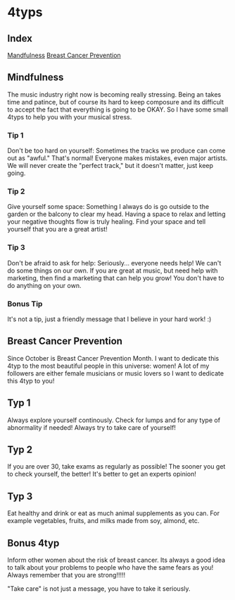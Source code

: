 # 4typs #


## Index ##


[Mandfulness](#mindfulness)
[Breast Cancer Prevention](#bcprevention)

## Mindfulness ##


The music industry right now is becoming really stressing. Being an takes time and patince, but of course its hard to keep composure and its difficult to accept the fact that everything is going to be OKAY. So I have some small 4typs to help you with your musical stress.


### Tip 1 ###


Don't be too hard on yourself: Sometimes the tracks we produce can come out as "awful." That's normal! Everyone makes mistakes, even major artists. We will never create the "perfect track," but it doesn't matter, just keep going.


### Tip 2 ###


Give yourself some space: Something I always do is go outside to the garden or the balcony to clear my head. Having a space to relax and letting your negative thoughts flow is truly healing. Find your space and tell yourself that you are a great artist!


### Tip 3 ###

Don't be afraid to ask for help: Seriously... everyone needs help! We can't do some things on our own. If you are great at music, but need help with marketing, then find a marketing that can help you grow! You don't have to do anything on your own. 


### Bonus Tip ###

It's not a tip, just a friendly message that I believe in your hard work! :)



## Breast Cancer Prevention ##


Since October is Breast Cancer Prevention Month. I want to dedicate this 4typ to the most beautiful people in this universe: women! A lot of my followers are either female musicians or music lovers so I want to dedicate this 4typ to you!


## Typ 1 ##


Always explore yourself continously. Check for lumps and for any type of abnormality if needed! Always try to take care of yourself!


## Typ 2 ##


If you are over 30, take exams as regularly as possible! The sooner you get to check yourself, the better! It's better to get an experts opinion!


## Typ 3 ##


Eat healthy and drink or eat as much animal supplements as you can. For example vegetables, fruits, and milks made from soy, almond, etc.


## Bonus 4typ ##

Inform other women about the risk of breast cancer. Its always a good idea to talk about your problems to people who have the same fears as you! Always remember that you are strong!!!!!

"Take care" is not just a message, you have to take it seriously.
